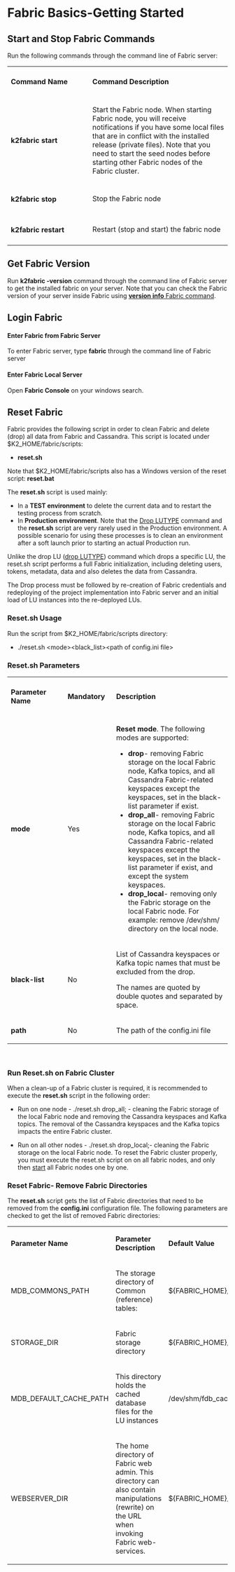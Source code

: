 # Fabric Basics-Getting Started

## Start and Stop Fabric Commands

Run the following commands through the command line of Fabric server:

<table>
<tbody>
<tr>
<td width="300pxl">
<p><h4><strong>Command Name</strong></p>
</td>
<td width="600pxl">
<p><h4><strong>Command Description</strong></p>
</td>
</tr>
<tr>
<td width="300">
<p><h4><strong>k2fabric start</strong></p>
</td>
<td width="600">
<p>Start the Fabric node. When starting Fabric node, you will receive notifications if you have some local files that are in conflict with the installed release (private files). Note that you need to start the seed nodes before starting other Fabric nodes of the Fabric cluster.</p>
</td>
</tr>
<tr>
<td width="300">
<p><h4><strong>k2fabric stop</strong></p>
</td>
<td width="600">
<p>Stop the Fabric node</p>
</td>
</tr>
<tr>
<td width="300">
<p><h4><strong>k2fabric restart</strong></p>
</td>
<td width="600">
<p>Restart (stop and start) the fabric node</p>
</td>
</tr>
</tbody>
</table>

## Get Fabric Version

Run **k2fabric -version** command through the command line of Fabric server to get the installed fabric on your server. Note that you can check the Fabric version of your server inside Fabric using [**version info** Fabric command](/articles/02_fabric_architecture/04_fabric_commands.md#fabric-view).  

## Login Fabric 

#### Enter Fabric from Fabric Server

To enter Fabric server, type **fabric** through the command line of Fabric server

#### Enter Fabric Local Server

Open **Fabric Console** on your windows search.

## Reset Fabric

Fabric provides the following script in order to clean Fabric and delete (drop) all data from Fabric and Cassandra. This script is located under $K2_HOME/fabric/scripts:

- **reset.sh**

Note that $K2_HOME/fabric/scripts also has a Windows version of the reset script: **reset.bat**

The **reset.sh** script is used mainly:

- In a **TEST environment** to delete the current data and to restart the testing process from scratch.
- In **Production environment**. Note that the [Drop LUTYPE](/articles/02_fabric_architecture/04_Fabric_Commands.md) command and the **reset.sh** script are very rarely used in the Production environment. A possible scenario for using these processes is to clean an environment after a soft launch prior to starting an actual Production run. 

Unlike the drop LU ([drop LUTYPE](/articles/02_fabric_architecture/04_Fabric_Commands.md)) command which drops a specific LU, the reset.sh script performs a full Fabric initialization, including deleting users, tokens, metadata, data and also deletes the data from Cassandra.

The Drop process must be followed by re-creation of Fabric credentials and redeploying of the project implementation into Fabric server and an initial load of LU instances into the re-deployed LUs. 

### Reset.sh Usage

Run the script from $K2_HOME/fabric/scripts directory:
   
<ul><li>./reset.sh &lt;mode&gt;&lt;black_list&gt;&lt;path of config.ini file&gt;</li></ul>

### Reset.sh Parameters

<table>
<tbody>
<tr>
<td width="200pxl">
<p><h4><strong>Parameter Name</strong></p>
</td>
<td width="120pxl">
<p><h4><strong>Mandatory</strong></p>
</td>
<td width="580pxl">
<p><h4><strong>Description</strong></p>
</td>
</tr>
<tr>
<td width="200pxl">
    <p><strong>mode</strong></p>
</td>
<td width="120pxl">
<p>Yes</p>
</td>
<td width="580pxl">
    <p><strong>Reset mode</strong>. The following modes are supported:</p>
<ul>
    <li><strong>drop</strong>- removing Fabric storage on the local Fabric node, Kafka topics, and all Cassandra Fabric-related keyspaces except the keyspaces, set in the black-list parameter if exist.</li>
    <li><strong>drop_all</strong>- removing Fabric storage on the local Fabric node, Kafka topics, and all Cassandra Fabric-related keyspaces except the keyspaces, set in the black-list parameter if exist, and except the system keyspaces.</li>
    <li><strong>drop_local</strong>- removing only the Fabric storage on the local Fabric node. For example: remove /dev/shm/ directory on the local node.</li>
</ul>
</td>
</tr>
<tr>
<td width="200pxl">
    <p><strong>black-list</strong></p>
</td>
<td width="120pxl">
<p>No</p>
</td>
<td width="580pxl">
<p>List of Cassandra keyspaces or Kafka topic names that must be excluded from the drop.</p>
<p>The names are quoted by double quotes and separated by space.</p>
</td>
</tr>
<tr>
<td width="200pxl">
    <p><strong>path</strong></p>
</td>
<td width="120pxl">
<p>No</p>
</td>
<td width="580pxl">
<p>The path of the config.ini file</p>
</td>
</tr>
</tbody>
</table>
<p>&nbsp;</p>

### Run Reset.sh on Fabric Cluster

When a clean-up of a Fabric cluster is required, it is recommended to execute the **reset.sh** script in the following order: 

- Run on one node - ./reset.sh drop_all; -  cleaning the Fabric storage of the local Fabric node and removing the Cassandra keyspaces  and Kafka topics. The removal of the Cassandra keyspaces and the Kafka topics impacts the entire Fabric cluster.

- Run on all other nodes - ./reset.sh drop_local;- cleaning the Fabric storage on the local Fabric node.  To reset the Fabric cluster properly, you must execute the reset.sh script on on all fabric nodes, and only then [start](/articles/02_fabric_architecture/03_fabric_basics_getting_started.md#k2fabric-start) all Fabric nodes one by one.

  

### Reset Fabric- Remove Fabric Directories

The **reset.sh** script gets the list of Fabric directories that need to be removed from the **config.ini** configuration file. The following parameters are checked to get the list of removed Fabric directories: 

<table width="900pxl">
<tbody>
<tr>
<td width="250pxl">
<p><strong>Parameter Name</strong></p>
</td>
<td width="350pxl">
<p><strong>Parameter Description</strong></p>
</td>
<td width="300pxl">
<p><strong>Default Value</strong></p>
</td>
</tr>
<tr>
<td width="250pxl">
<p>MDB_COMMONS_PATH</p>
</td>
<td width="350pxl">
<p>The storage directory of Common (reference) tables:</p>
</td>
<td width="300pxl">
<p>${FABRIC_HOME}/storage/common</p>
</td>
</tr>
<tr>
<td width="250pxl">
<p>STORAGE_DIR</p>
</td>
<td width="350pxl">
<p>Fabric storage directory</p>
</td>
<td width="300pxl">
<p>${FABRIC_HOME}/storage</p>
</td>
</tr>
<tr>
<td width="250pxl">
<p>MDB_DEFAULT_CACHE_PATH</p>
</td>
<td width="350pxl">
<p>This directory holds the cached database files for the LU instances</p>
</td>
<td width="300pxl">
<p>/dev/shm/fdb_cache</p>
</td>
</tr>
<tr>
<td width="250pxl;">
<p>WEBSERVER_DIR</p>
</td>
<td width="350pxl;">
<p>The home directory of Fabric web admin. This directory can also contain manipulations (rewrite) on the URL when invoking Fabric web-services.</p>
</td>
<td width="300pxl">
<p>${FABRIC_HOME}/webserver</p>
</td>
</tr>
</tbody>
</table>





